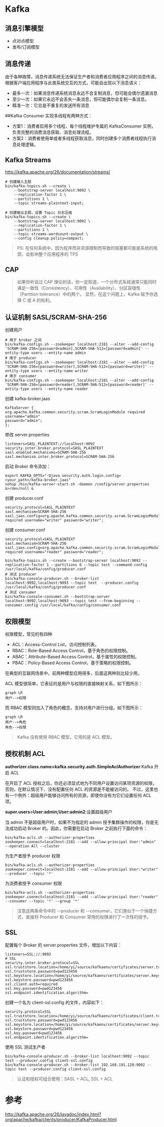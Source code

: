 # Kafka

## 消息引擎模型
- 点对点模型
- 发布/订阅模型

## 消息传递
由于各种故障，消息传递系统无法保证生产者和消费者应用程序之间的消息传递。根据客户端应用程序与此类系统交互的方式，可能会出现以下消息语义：

- 最多一次：如果消息传递系统消息永远不会复制消息，但可能会偶尔遗漏消息
- 至少一次：如果它永远不会丢失一条消息，但可能偶尔会复制一条消息。
- 精准一次：它总是不重复的发送所有消息

##Kafka Consumer
实现多线程有两种方式：
- 方案1：消费者启用多个线程，每个线程维护专属的 KafkaConsumer 实例，负责完整的消费消息获取、消息处理流程。
- 方案2：消费者使用单或者多线程获取消息，同时创建多个消费者线程执行消息处理逻辑。

## Kafka Streams

http://kafka.apache.org/26/documentation/streams/

```shell script
# 创建输入主题
bin/kafka-topics.sh --create \
    --bootstrap-server localhost:9092 \
    --replication-factor 1 \
    --partitions 1 \
    --topic streams-plaintext-input;

# 创建输出主题，设置 Topic 日志压缩
bin/kafka-topics.sh --create \
    --bootstrap-server localhost:9092 \
    --replication-factor 1 \
    --partitions 1 \
    --topic streams-wordcount-output \
    --config cleanup.policy=compact;
```

> PS: 在任何系统中，因为程序而非资源限制而导致的阻塞都可能是系统的瓶颈，会影响整个应用程序的 TPS

## CAP

> 如果你听说过 CAP 理论的话，你一定知道，一个分布式系统通常只能同时满足一致性（Consistency）、可用性（Availability）、分区容错性（Partition tolerance）中的两个。
显然，在这个问题上，Kafka 赋予你选择 C 或 A 的权利。

## 认证机制 SASL/SCRAM-SHA-256
创建用户
```shell script
# 用于 broker 之间
bin/kafka-configs.sh --zookeeper localhost:2181 --alter --add-config 'SCRAM-SHA-256=[password=admin],SCRAM-SHA-512=[password=admin]' --entity-type users --entity-name admin
# 用于 producer
bin/kafka-configs.sh --zookeeper localhost:2181 --alter --add-config 'SCRAM-SHA-256=[password=writer],SCRAM-SHA-512=[password=writer]' --entity-type users --entity-name writer
# 用于 consumer
bin/kafka-configs.sh --zookeeper localhost:2181 --alter --add-config 'SCRAM-SHA-256=[password=reader],SCRAM-SHA-512=[password=reader]' --entity-type users --entity-name reader
```

创建 kafka-broker.jaas
```shell script
KafkaServer {
org.apache.kafka.common.security.scram.ScramLoginModule required
username="admin"
password="admin";
};
```

修改 server.properties
```shell script
listeners=SASL_PLAINTEXT://localhost:9092
security.inter.broker.protocol=SASL_PLAINTEXT
sasl.enabled.mechanisms=SCRAM-SHA-256
sasl.mechanism.inter.broker.protocol=SCRAM-SHA-256
```

启动 Broker 命令添加：
```shell script
export KAFKA_OPTS="-Djava.security.auth.login.config=<your_path>/kafka-broker.jaas"
nohup /bin/kafka-server-start.sh -daemon /config/server.properties  &>/dev/null &
```


创建 producer.conf
```
security.protocol=SASL_PLAINTEXT
sasl.mechanism=SCRAM-SHA-256
sasl.jaas.config=org.apache.kafka.common.security.scram.ScramLoginModule required username="writer" password="writer";
```
创建 consumer.conf
```
security.protocol=SASL_PLAINTEXT
sasl.mechanism=SCRAM-SHA-256
sasl.jaas.config=org.apache.kafka.common.security.scram.ScramLoginModule required username="reader" password="reader";
```
```shell script
bin/kafka-topics.sh --create --bootstrap-server localhost:9092 --replication-factor 1 --partitions 6 --topic test --command-config /usr/local/kafka/config/producer.conf
# 测试 producer
bin/kafka-console-producer.sh --broker-list localhost:9092,localhost:9093 --topic test  --producer.config /usr/local/kafka/config/producer.conf
# 测试 consumer
bin/kafka-console-consumer.sh --bootstrap-server localhost:9092,localhost:9093 --topic test --from-beginning --consumer.config /usr/local/kafka/config/consumer.conf
```

## 权限模型
权限模型，常见的有四种

- ACL：Access-Control List，访问控制列表。
- RBAC：Role-Based Access Control，基于角色的权限控制。
- ABAC：Attribute-Based Access Control，基于属性的权限控制。
- PBAC：Policy-Based Access Control，基于策略的权限控制。

在典型的互联网场景中，前两种模型应用得多，后面这两种则比较少用。

ACL 模型很简单，它表征的是用户与权限的直接映射关系，如下图所示：
```
graph LR
用户-->权限
```

而 RBAC 模型则加入了角色的概念，支持对用户进行分组，如下图所示：
```
graph LR
用户-->角色
角色-->权限
```

> Kafka 没有使用 RBAC 模型，它用的是 ACL 模型。

## 授权机制 ACL

**authorizer.class.name=kafka.security.auth.SimpleAclAuthorizer**:Kafka 开启 ACL

在开启了 ACL 授权之后，你还必须显式地为不同用户设置访问某项资源的权限，否则，在默认情况下，没有配置任何 ACL 的资源是不能被访问的。
不过，这里也有一个例外：超级用户能够访问所有的资源，即使你没有为它们设置任何 ACL 项。

**super.users=User:admin;User:admin2**:设置超级用户

当 admin 不是超级用户时，如果不为指定的 admin 授予集群操作的权限，你是无法成功启动 Broker 的。因此，你需要在启动 Broker 之前执行下面的命令：
```shell script
bin/kafka-acls.sh --authorizer-properties zookeeper.connect=localhost:2181 --add --allow-principal User:"admin" --operation All --cluster
```

为生产者授予 producer 权限
```shell script
bin/kafka-acls.sh --authorizer-properties zookeeper.connect=localhost:2181 --add --allow-principal User:"writer" --producer --topic '*'
```

为消费者授予 consumer 权限
```shell script
bin/kafka-acls.sh --authorizer-properties zookeeper.connect=localhost:2181 --add --allow-principal User:"reader" --consumer --topic '*' --group '*'
```

> 注意这两条命令中的 --producer 和 --consumer，它们类似于一个快捷方式，直接将 Producer 和 Consumer 常用的权限进行了一次性的授予。

## SSL
配置每个 Broker 的 server.properties 文件，增加以下内容：
```shell script
listeners=SSL://:9092                     
# SSL
security.inter.broker.protocol=SSL
ssl.truststore.location=/home/yi/source/kafkaenv/certificates/server.truststore.jks
ssl.truststore.password=pwd123456
ssl.keystore.location=/home/yi/source/kafkaenv/certificates/server.keystore.jks
ssl.keystore.password=pwd123456
ssl.client.auth=required
ssl.key.password=pwd123456
ssl.endpoint.identification.algorithm=
```

创建一个名为 client-ssl.config 的文件，内容如下：
```shell script
security.protocol=SSL
ssl.truststore.location=/home/yi/source/kafkaenv/certificates/client.truststore.jks
ssl.truststore.password=pwd123456
ssl.keystore.location=/home/yi/source/kafkaenv/certificates/server.keystore.jks
ssl.keystore.password=pwd123456
ssl.key.password=pwd123456
ssl.endpoint.identification.algorithm=
```
使用 SSL 测试生产者
```shell script
bin/kafka-console-producer.sh --broker-list localhost:9092 --topic test --producer.config client-ssl.config
bin/kafka-console-producer.sh --broker-list 192.168.191.128:9092 --topic test --producer.config client-ssl.config
```

> 认证和授权可组合使用：SASL + ACL, SSL + ACL

# 参考
http://kafka.apache.org/26/javadoc/index.html?org/apache/kafka/clients/producer/KafkaProducer.html